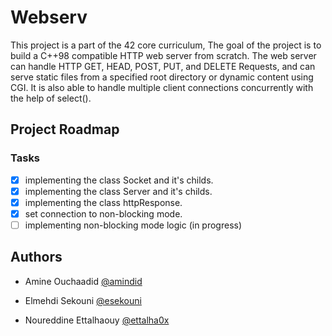 # Webserv

This project is a part of the 42 core curriculum, The goal of the project is to build a C++98 compatible HTTP web server from scratch. The web server can handle HTTP GET, HEAD, POST, PUT, and DELETE Requests, and can serve static files from a specified root directory or dynamic content using CGI. It is also able to handle multiple client connections concurrently with the help of select().

## Project Roadmap
### Tasks
- [X] implementing the class Socket and it's childs.
- [X] implementing the class Server and it's childs.
- [X] implementing the class httpResponse.
- [x] set connection to non-blocking mode.
- [ ] implementing non-blocking mode logic (in progress)

## Authors

- Amine Ouchaadid [@amindid](https://github.com/amindid)

- Elmehdi Sekouni [@esekouni](https://github.com/esekouni)

- Noureddine Ettalhaouy [@ettalha0x](https://github.com/ettalha0x)
